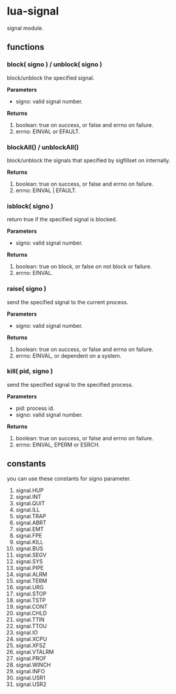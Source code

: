 # lua-signal

signal module.


## functions

### block( signo ) / unblock( signo )
block/unblock the specified signal.

**Parameters**

- signo: valid signal number.

**Returns**

1. boolean: true on success, or false and errno on failure.
2. errno: EINVAL or EFAULT.


### blockAll() / unblockAll()
block/unblock the signals that specified by sigfillset on internally.

**Returns**

1. boolean: true on success, or false and errno on failure.
2. errno: EINVAL | EFAULT.


### isblock( signo )
return true if the specified signal is blocked.

**Parameters**

- signo: valid signal number.

**Returns**

1. boolean: true on block, or false on not block or failure.
2. errno: EINVAL.


### raise( signo )
send the specified signal to the current process.

**Parameters**

- signo: valid signal number.

**Returns**

1. boolean: true on success, or false and errno on failure.
2. errno: EINVAL, or dependent on a system.


### kill( pid, signo )
send the specified signal to the specified process.

**Parameters**

- pid: process id.
- signo: valid signal number.

**Returns**

1. boolean: true on success, or false and errno on failure.
2. errno: EINVAL, EPERM or ESRCH.


## constants
you can use these constants for signo parameter.

1. signal.HUP
2. signal.INT
3. signal.QUIT
4. signal.ILL
5. signal.TRAP
6. signal.ABRT
7. signal.EMT
8. signal.FPE
9. signal.KILL
10. signal.BUS
11. signal.SEGV
12. signal.SYS
13. signal.PIPE
14. signal.ALRM
15. signal.TERM
16. signal.URG
17. signal.STOP
18. signal.TSTP
19. signal.CONT
20. signal.CHLD
21. signal.TTIN
22. signal.TTOU
23. signal.IO
24. signal.XCPU
25. signal.XFSZ
26. signal.VTALRM
27. signal.PROF
28. signal.WINCH
29. signal.INFO
30. signal.USR1
31. signal.USR2



